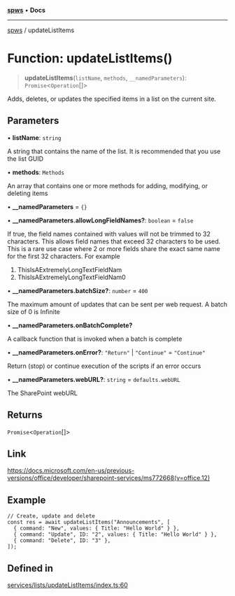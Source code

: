 [**spws**](../README.md) • **Docs**

***

[spws](../globals.md) / updateListItems

# Function: updateListItems()

> **updateListItems**(`listName`, `methods`, `__namedParameters`): `Promise`\<`Operation`[]\>

Adds, deletes, or updates the specified items in a list on the current site.

## Parameters

• **listName**: `string`

A string that contains the name of the list. It is recommended that you use the list GUID

• **methods**: `Methods`

An array that contains one or more methods for adding, modifying, or deleting items

• **\_\_namedParameters** = `{}`

• **\_\_namedParameters.allowLongFieldNames?**: `boolean` = `false`

If true, the field names contained with values will not be trimmed to 32 characters.
This allows field names that exceed 32 characters to be used.
This is a rare use case where 2 or more fields share the exact same name for the first 32 characters. For example
1. ThisIsAExtremelyLongTextFieldNam
2. ThisIsAExtremelyLongTextFieldNam0

• **\_\_namedParameters.batchSize?**: `number` = `400`

The maximum amount of updates that can be sent per web request. A batch size of 0 is Infinite

• **\_\_namedParameters.onBatchComplete?**

A callback function that is invoked when a batch is complete

• **\_\_namedParameters.onError?**: `"Return"` \| `"Continue"` = `"Continue"`

Return (stop) or continue execution of the scripts if an error occurs

• **\_\_namedParameters.webURL?**: `string` = `defaults.webURL`

The SharePoint webURL

## Returns

`Promise`\<`Operation`[]\>

## Link

https://docs.microsoft.com/en-us/previous-versions/office/developer/sharepoint-services/ms772668(v=office.12)

## Example

```
// Create, update and delete
const res = await updateListItems("Announcements", [
  { command: "New", values: { Title: "Hello World" } },
  { command: "Update", ID: "2", values: { Title: "Hello World" } },
  { command: "Delete", ID: "3" },
]);
```

## Defined in

[services/lists/updateListItems/index.ts:60](https://github.com/rlking1985/spws/blob/eac8675429b3cb92c57fd641d54e84f4ab439754/src/services/lists/updateListItems/index.ts#L60)
